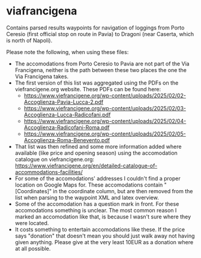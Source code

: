 # viafrancigena

Contains parsed results waypoints for navigation of loggings from Porto Ceresio (first official stop on route in Pavia) to Dragoni (near Caserta, which is north of Napoli).

Please note the following, when using these files:
* The accomodations from Porto Ceresio to Pavia are not part of the Via
    Francigena, neither is the path between these two places the one the Via
    Francigena takes.
* The first version of this list was aggregated using the PDFs on the
    viefrancigene.org website. These PDFs can be found here:
    * https://www.viefrancigene.org/wp-content/uploads/2025/02/02-Accoglienza-Pavia-Lucca-2.pdf
    * https://www.viefrancigene.org/wp-content/uploads/2025/02/03-Accoglienza-Lucca-Radicofani.pdf
    * https://www.viefrancigene.org/wp-content/uploads/2025/02/04-Accoglienza-Radicofani-Roma.pdf
    * https://www.viefrancigene.org/wp-content/uploads/2025/02/05-Accoglienza-Roma-Benevento.pdf
* That list was then refined and some more information added where available
    (like price and opening season) using the accomodation catalogue on
    viefrancigene.org: https://www.viefrancigene.org/en/detailed-catalogue-of-accommodations-facilities/
* For some of the accomodations' addresses I couldn't find a proper location on
    Google Maps for. These accomodations contain "[Coordinates]" in the
    coordinate column, but are then removed from the list when parsing to the
    waypoint XML and latex overview.
* Some of the accomodation has a question mark in front. For these accomodations
    something is unclear. The most common reason I marked an accomodation like
    that, is because I wasn't sure where they were located.
* It costs something to entertain accomodations like these. If the price says
    "donation" that doesn't mean you should just walk away not having given
    anything. Please give at the very least 10EUR as a donation where at all
    possible.

